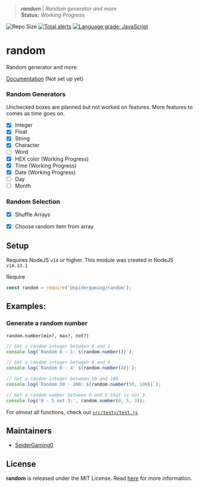 > ***random*** | *Random generator and more*  
> **Status:** *Working Progress*

![Repo Size](https://img.shields.io/github/repo-size/spidergaming0/random?style=flat-square)
[![Total alerts](https://img.shields.io/lgtm/alerts/g/SpiderGaming0/random.svg?logo=lgtm&logoWidth=18&style=flat-square)](https://lgtm.com/projects/g/SpiderGaming0/random/alerts/)
[![Language grade: JavaScript](https://img.shields.io/lgtm/grade/javascript/g/SpiderGaming0/random.svg?logo=lgtm&logoWidth=18&style=flat-square)](https://lgtm.com/projects/g/SpiderGaming0/random/context:javascript)

# random
Random generator and more

[Documentation]() (Not set up yet)


### Random Generators
Unchecked boxes are planned but not worked on features. More features to comes as time goes on.
- [x] Integer
- [x] Float
- [x] String
- [x] Character
- [ ] Word
- [x] HEX color (Working Progress)
- [x] Time (Working Progress)
- [x] Date (Working Progress)
- [ ] Day
- [ ] Month

### Random Selection
- [x] Shuffle Arrays
- [x] Choose random item from array


## Setup
Requires NodeJS `v14` or higher. This module was created in NodeJS `v14.13.1`

Require
```js
const random = require('@spidergaming/random');
```

## Examples:
### Generate a random number
`random.number(min?, max?, not?)`
```js
// Get a random integer between 0 and 1
console.log(`Random 0 - 1: ${random.number()}`);

// Get a random integer between 0 and 4
console.log(`Random 0 - 4: ${random.number(4)}`);

// Get a random integer between 50 and 100
console.log(`Random 50 - 100: ${random.number(50, 100)}`);

// Get a random number between 0 and 5 that is not 3
console.log('0 - 5 not 3:', random.number(0, 5, 3));
```

For _almost_ all functions, check out [`src/tests/test.js`](/src/tests/test.js)

## Maintainers
- [SpiderGaming0](https://github.com/SpiderGaming0/)


## License
**random** is released under the MIT License. Read [here](/LICENSE) for more information.
